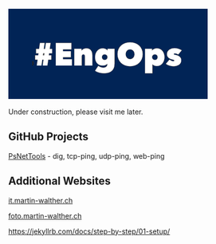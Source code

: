 ![Image of EngOps](./images/PsEngOps.png)

Under construction, please visit me later.

## GitHub Projects

[PsNetTools](./projects/psnettools.md) - dig, tcp-ping, udp-ping, web-ping

## Additional Websites

[it.martin-walther.ch](https://it.martin-walther.ch)

[foto.martin-walther.ch](https://foto.martin-walther.ch)

https://jekyllrb.com/docs/step-by-step/01-setup/